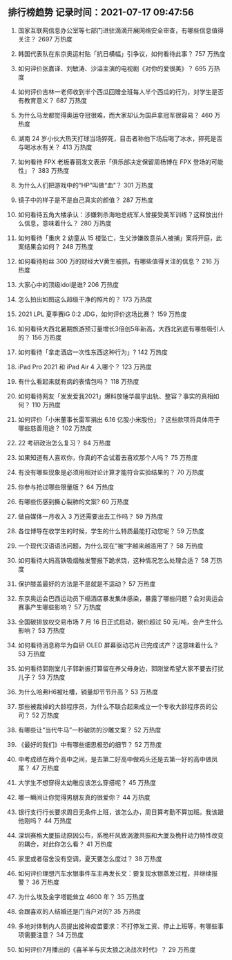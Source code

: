 
## 排行榜趋势 记录时间：2021-07-17 09:47:56
  
  1. 国家互联网信息办公室等七部门进驻滴滴开展网络安全审查，有哪些信息值得关注？ 2697 万热度
    
  2. 韩国代表队在东京奥运村贴「抗日横幅」引争议，如何看待此事？ 757 万热度
    
  3. 如何评价张嘉译、刘敏涛、沙溢主演的电视剧《对你的爱很美》？ 695 万热度
    
  4. 如何评价吉林一老师收到半个西瓜回赠全班每人半个西瓜的行为，对学生是否有教育意义？ 687 万热度
    
  5. 为什么马龙都觉得奥运夺冠很难，而大家却认为国乒拿冠军很容易？ 460 万热度
    
  6. 湖南 24 岁小伙大热天打球当场猝死，目击者称他下场后喝了冰水，猝死是否与喝冰水有关？ 413 万热度
    
  7. 如何看待 FPX 老板春丽发文表示「俱乐部决定保留周杨博在 FPX 登场的可能性」？ 383 万热度
    
  8. 为什么人们把游戏中的“HP”叫做“血”？ 301 万热度
    
  9. 镜子中的样子是不是自己真实的颜值？ 287 万热度
    
  10. 如何看待五角大楼承认：涉嫌刺杀海地总统军人曾接受美军训练？这释放出什么信息，意味着什么？ 280 万热度
    
  11. 如何看待「重庆 2 幼童从 15 楼坠亡，生父涉嫌故意杀人被捕」案将开庭，此案结果会如何？ 248 万热度
    
  12. 如何看待粉丝 300 万的财经大V黄生被抓，有哪些值得关注的信息？ 216 万热度
    
  13. 大家心中的顶级idol是谁? 206 万热度
    
  14. 怎么拍出如图这么超级干净的照片的？ 173 万热度
    
  15. 2021 LPL 夏季赛iG 0:2 JDG，如何评价这场比赛？ 159 万热度
    
  16. 如何看待大西北暑期旅游预订量增长3倍创5年新高，大西北到底有哪些吸引人的？ 156 万热度
    
  17. 如何看待「拿走酒店一次性东西这种行为」? 142 万热度
    
  18. iPad Pro 2021 和 iPad Air 4 入哪个？ 123 万热度
    
  19. 有什么看起来就有病的表情包吗？ 118 万热度
    
  20. 如何看待网友「发发爱我2021」爆料放锤华晨宇出轨、整容？事实的真相如何？ 110 万热度
    
  21. 如何评价「小米董事长雷军捐出 6.16 亿股小米股份」？这些款项将具体用于哪些慈善用途？ 102 万热度
    
  22. 22 考研政治怎么复习？ 84 万热度
    
  23. 如果知道有人喜欢你，你真的不会试着去喜欢那个人吗？ 75 万热度
    
  24. 有没有哪些现象是必须用相对论计算才能符合实验结果的？ 70 万热度
    
  25. 你参与抢过哪些限量版？ 64 万热度
    
  26. 有哪些伤感到撕心裂肺的文案? 60 万热度
    
  27. 做自媒体一月收入 3 万还需要出去工作吗？ 59 万热度
    
  28. 各位博导在收学生的时候，学生的什么特质最能打动您呢？ 59 万热度
    
  29. 一个现代汉语语法问题，为什么现在“被”字越来越滥用了？ 58 万热度
    
  30. 如何看待大妈高铁吸烟触发警报下跪求饶，这种情况怎么处理合适？ 58 万热度
    
  31. 保护膝盖最好的方法是不是就是不运动？ 57 万热度
    
  32. 东京奥运会巴西运动员下榻酒店暴发集体感染，暴露了哪些问题？会对奥运会赛事产生哪些影响？ 57 万热度
    
  33. 全国碳排放权交易市场 7 月 16 日正式启动，碳价超过 50 元/吨，会产生什么影响？ 53 万热度
    
  34. 如何看待消息称华为自研 OLED 屏幕驱动芯片已完成试产？这意味着什么？ 53 万热度
    
  35. 如何看待郭刚堂儿子郭新振打算留在养父母身边，郭刚堂希望大家不要去打扰儿子？ 53 万热度
    
  36. 为什么哈弗H6被吐槽，销量却节节升高？ 53 万热度
    
  37. 那些被裁掉的大龄程序员，为什么不联合起来成立一个专收大龄程序员的公司？ 52 万热度
    
  38. 有哪些让“当代牛马”一秒破防的沙雕文案？ 52 万热度
    
  39. 《最好的我们》中有哪些细思极恐的细节？ 52 万热度
    
  40. 中考成绩在两个高中之间，是去第二好高中做鸡头还是去第一好的高中做凤尾？ 47 万热度
    
  41. 大学生不想穿得太幼稚应该怎么穿搭呢？ 45 万热度
    
  42. 哪一瞬间让你觉得男朋友真的很爱你？ 44 万热度
    
  43. 银行支行行长要求周日无条件上班，该怎么办，周日算考勤不算加班。我该跟他刚吗？ 44 万热度
    
  44. 深圳赛格大厦振动原因公布，系桅杆风致涡激共振和大厦及桅杆动力特性改变的耦合，对此你怎么看？ 41 万热度
    
  45. 家里或者宿舍没有空调，夏天要怎么度过？ 38 万热度
    
  46. 如何评价理想汽车水银事件车主再发长文：要复现水银蒸发过程，并继续报警？ 36 万热度
    
  47. 为什么埃及金字塔能耸立 4600 年？ 35 万热度
    
  48. 会跟喜欢的人结婚还是门当户对的? 35 万热度
    
  49. 多地对体制内人员提出接种疫苗要求：不打停发工资、停止上班等，有哪些事项需要注意？ 34 万热度
    
  50. 如何评价7月播出的《喜羊羊与灰太狼之决战次时代》？ 29 万热度
    